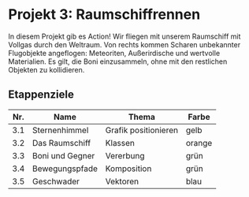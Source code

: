 
# Projekt 3: Raumschiffrennen

In diesem Projekt gib es Action! Wir fliegen mit unserem Raumschiff mit Vollgas durch den Weltraum. Von rechts kommen Scharen unbekannter Flugobjekte angeflogen: Meteoriten, Außerirdische und wertvolle Materialien. Es gilt, die Boni einzusammeln, ohne mit den restlichen Objekten zu kollidieren.

## Etappenziele

| Nr. | Name           | Thema  | Farbe |
|-----|----------------|--------|-------|
| 3.1 | Sternenhimmel | Grafik positionieren | gelb |
| 3.2 | Das Raumschiff | Klassen  | orange |
| 3.3 | Boni und Gegner | Vererbung | grün |
| 3.4 | Bewegungspfade | Komposition  | grün |
| 3.5 | Geschwader | Vektoren | blau |

